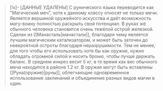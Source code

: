 >[!x]- [ДАННЫЕ УДАЛЕНЫ]
>С рунического языка переводится как "Магический меч", хотя к данному классу относят не только мечи. Является вершиной оружейного искусства и даёт возможность магу-воину полностью раскрыть свой потенциал. В руках же обычного человека становится очень тяжёлой острой железкой. Сделан из [[Манасталь|манастали]], благодаря чему является лучшим магическим катализатором, и может быть заточен до невероятной остроты благодаря неразрушимости. Тем не менее, для того чтобы его использовать хотя бы как оружие, нужно обладать огромной силой и носить броню, чтобы лучше держать баланс. В среднем инкрез весит 5 кг, в то время как вес обычного меча находится в районе 1.2 кг.
>В оружие могут быть вставлены [[Руна(оружие)|руны]], облегчающие одновременное использование заклинаний и объединение разных видов магии в один.
